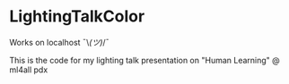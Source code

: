 # LightingTalkColor

Works on localhost ¯\\_(ツ)_/¯

This is the code for my lighting talk presentation on "Human Learning" @ ml4all pdx
